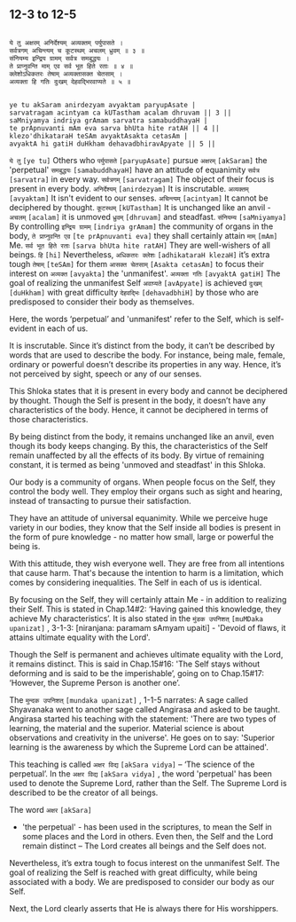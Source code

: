 ## 12-3 to 12-5


```shloka-sa

ये तु अक्षरम् अनिर्देश्यम् अव्यक्तम् पर्युपासते ।
सर्वत्रगम् अचिन्त्यम् च कूटस्थम् अचलम् ध्रुवम् ॥ ३ ॥
संनियम्य इन्द्रिय ग्रामम् सर्वत्र समबुद्धयः ।
ते प्राप्नुवन्ति माम् एव सर्व भूत हिते रताः ॥ ४ ॥
क्लेशोऽधिकतरः तेषाम् अव्यक्तासक्त चेतसाम् ।
अव्यक्ता हि गतिः दुःखम् देहवद्भिरवाप्यते ॥ ५ ॥

```
```shloka-sa-hk

ye tu akSaram anirdezyam avyaktam paryupAsate |
sarvatragam acintyam ca kUTastham acalam dhruvam || 3 ||
saMniyamya indriya grAmam sarvatra samabuddhayaH |
te prApnuvanti mAm eva sarva bhUta hite ratAH || 4 ||
klezo'dhikataraH teSAm avyaktAsakta cetasAm |
avyaktA hi gatiH duHkham dehavadbhiravApyate || 5 ||

```
`ये तु` `[ye tu]` Others who `पर्युपासते` `[paryupAsate]` pursue `अक्षरम्` `[akSaram]` the 'perpetual' `समबुद्धयः` `[samabuddhayaH]` have an attitude of equanimity `सर्वत्र` `[sarvatra]` in every way. `सर्वत्रगम्` `[sarvatragam]` The object of their focus is present in every body. `अनिर्देश्यम्` `[anirdezyam]` It is inscrutable. `अव्यक्तम्` `[avyaktam]` It isn't evident to our senses. `अचिन्त्यम्` `[acintyam]` It cannot be deciphered by thought. `कूटस्थम्` `[kUTastham]` It is unchanged like an anvil - `अचलम्` `[acalam]` it is unmoved `ध्रुवम्` `[dhruvam]` and steadfast.
`संनियम्य` `[saMniyamya]` By controlling `इन्द्रिय ग्रामम्` `[indriya grAmam]` the community of organs in the body, `ते प्राप्नुवन्ति एव` `[te prApnuvanti eva]` they shall certainly attain `माम्` `[mAm]` Me. `सर्व भूत हिते रताः` `[sarva bhUta hite ratAH]` They are well-wishers of all beings.
`हि` `[hi]` Nevertheless, `अधिकतरः क्लेशः` `[adhikataraH klezaH]` it’s extra tough `तेषाम्` `[teSAm]` for them `आसक्त चेतसाम्` `[Asakta cetasAm]` to focus their interest on `अव्यक्त` `[avyakta]` the 'unmanifest'. `अव्यक्ता गतिः` `[avyaktA gatiH]` The goal of realizing the unmanifest Self `अवाप्यते` `[avApyate]` is achieved `दुःखम्` `[duHkham]` with great difficulty `देहवद्भिः` `[dehavadbhiH]` by those who are predisposed to consider their body as themselves.



Here, the words ‘perpetual’ and 'unmanifest' refer to the Self, which is self-evident in each of us. 

It is inscrutable. Since it’s distinct from the body, it can’t be described by words that are used to describe the body. For instance, being male, female, ordinary or powerful doesn’t describe its properties in any way.  Hence, it’s not perceived by sight, speech or any of our senses. 

This Shloka states that it is present in every body and cannot be deciphered by thought. Though the Self is present in the body, it doesn’t have any characteristics of the body. Hence, it cannot be deciphered in terms of those characteristics.

By being distinct from the body, it remains unchanged like an anvil, even though its body keeps changing. By this, the characteristics of the Self remain unaffected by all the effects of its body. By virtue of remaining constant, it is termed as being 'unmoved and steadfast' in this Shloka.

Our body is a community of organs. When people focus on the Self, they control the body well. They employ their organs such as sight and hearing, instead of transacting to pursue their satisfaction.

They have an attitude of universal equanimity. While we perceive huge variety in our bodies, they know that the Self inside all bodies is present in the form of pure knowledge - no matter how small, large or powerful the being is.

With this attitude, they wish everyone well. They are free from all intentions that cause harm. That's because the intention to harm is a limitation, which comes by considering inequalities. The Self in each of us is identical.

By focusing on the Self, they will certainly attain Me - in addition to realizing their Self. This is stated in Chap.14#2: ‘Having gained this knowledge, they achieve My characteristics’. It is also stated in the 
`मुंडक उपनिशत्` `[muMDaka upanizat]` , 3-1-3:
 [niranjana: paramam sAmyam upaiti] - 'Devoid of flaws, it attains ultimate equality with the Lord'.

Though the Self is permanent and achieves ultimate equality with the Lord, it remains distinct. This is said in Chap.15#16: 'The Self stays without deforming and is said to be the imperishable’, going on to Chap.15#17: ‘However, the Supreme Person is another one’. 

The 
`मुन्दक उपनिशत्` `[mundaka upanizat]` , 1-1-5
 narrates: A sage called Shyavanaka went to another sage called Angirasa and asked to be taught. Angirasa started his teaching with the statement: 'There are two types of learning, the material and the superior. Material science is about observations and creativity in the universe'. He goes on to say: 'Superior learning is the awareness by which the Supreme Lord can be attained'. 

This teaching is called 
`अक्षर विद्य` `[akSara vidya]`
 – ‘The science of the perpetual’. In the 
`अक्षर विद्य` `[akSara vidya]` ,
the word 'perpetual' has been used to denote the Supreme Lord, rather than the Self. The Supreme Lord is described to be the creator of all beings. 

The word 
`अक्षर` `[akSara]`
 - 'the perpetual' - has been used in the scriptures, to mean the Self in some places and the Lord in others. Even then, the Self and the Lord remain distinct – The Lord creates all beings and the Self does not.

Nevertheless, it’s extra tough to focus interest on the unmanifest Self. The goal of realizing the Self is reached with great difficulty, while being associated with a body. We are predisposed to consider our body as our Self.

Next, the Lord clearly asserts that He is always there for His worshippers.


